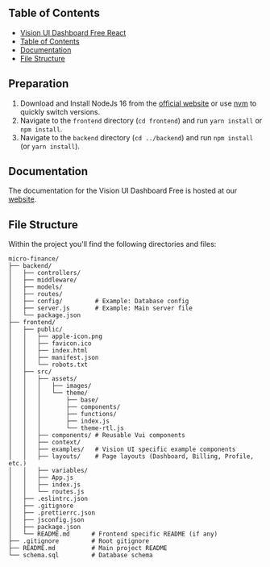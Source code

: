 ## Table of Contents

- [Vision UI Dashboard Free React](https://demos.creative-tim.com/vision-ui-dashboard-react/?ref=readme-vudreact)
- [Table of Contents](#table-of-contents)
- [Documentation](#documentation)
- [File Structure](#file-structure)

## Preparation

1. Download and Install NodeJs 16 from the [official website](https://nodejs.org/en/about/previous-releases) or use [nvm](https://github.com/nvm-sh/nvm) to quickly switch versions.
2. Navigate to the `frontend` directory (`cd frontend`) and run `yarn install` or `npm install`.
3. Navigate to the `backend` directory (`cd ../backend`) and run `npm install` (or `yarn install`).

## Documentation

The documentation for the Vision UI Dashboard Free is hosted at our [website](https://www.creative-tim.com/learning-lab/react/overview/vision-ui-dashboard/?ref=readme-vudreact).

## File Structure

Within the project you'll find the following directories and files:

```
micro-finance/
├── backend/
│   ├── controllers/
│   ├── middleware/
│   ├── models/
│   ├── routes/
│   ├── config/         # Example: Database config
│   ├── server.js       # Example: Main server file
│   └── package.json
├── frontend/
│   ├── public/
│   │   ├── apple-icon.png
│   │   ├── favicon.ico
│   │   ├── index.html
│   │   ├── manifest.json
│   │   └── robots.txt
│   ├── src/
│   │   ├── assets/
│   │   │   ├── images/
│   │   │   └── theme/
│   │   │       ├── base/
│   │   │       ├── components/
│   │   │       ├── functions/
│   │   │       ├── index.js
│   │   │       └── theme-rtl.js
│   │   ├── components/ # Reusable Vui components
│   │   ├── context/
│   │   ├── examples/   # Vision UI specific example components
│   │   ├── layouts/    # Page layouts (Dashboard, Billing, Profile, etc.)
│   │   ├── variables/
│   │   ├── App.js
│   │   ├── index.js
│   │   └── routes.js
│   ├── .eslintrc.json
│   ├── .gitignore
│   ├── .prettierrc.json
│   ├── jsconfig.json
│   ├── package.json
│   └── README.md      # Frontend specific README (if any)
├── .gitignore         # Root gitignore
├── README.md          # Main project README
└── schema.sql         # Database schema
```
